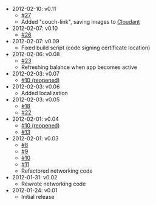 * 2012-02-10: v0.11
  * [#27](https://github.com/sas71/Graf/issues/27)
  * Added "couch-link", saving images to [Cloudant](https://cloudant.com/futon/database.html?abstracture%2Fgraf)
* 2012-02-07: v0.10
  * [#26](https://github.com/sas71/Graf/issues/26)
* 2012-02-07: v0.09
  * Fixed build script (code signing certificate location)
* 2012-02-06: v0.08
  * [#23](https://github.com/sas71/Graf/issues/23)
  * Refreshing balance when app becomes active
* 2012-02-03: v0.07
  * [#10 (reopened)](https://github.com/sas71/Graf/issues/10)
* 2012-02-03: v0.06
  * Added localization
* 2012-02-03: v0.05
  * [#18](https://github.com/sas71/Graf/issues/18)
  * [#22](https://github.com/sas71/Graf/issues/22)
* 2012-02-01: v0.04
  * [#10 (reopened)](https://github.com/sas71/Graf/issues/10)
  * [#13](https://github.com/sas71/Graf/issues/13)
* 2012-02-01: v0.03
  * [#8](https://github.com/sas71/Graf/issues/8)
  * [#9](https://github.com/sas71/Graf/issues/9)
  * [#10](https://github.com/sas71/Graf/issues/10)
  * [#11](https://github.com/sas71/Graf/issues/11)
  * Refactored networking code
* 2012-01-31: v0.02
  * Rewrote networking code
* 2012-01-24: v0.01
  * Initial release
